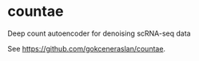# countae
Deep count autoencoder for denoising scRNA-seq data

See https://github.com/gokceneraslan/countae.
